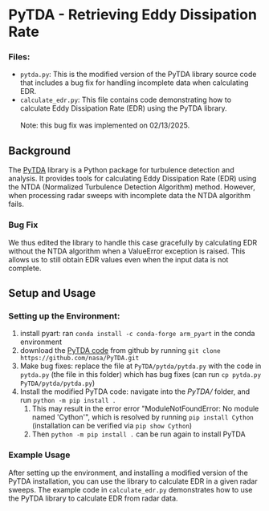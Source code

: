 # PyTDA - Retrieving Eddy Dissipation Rate
### Files:
- `pytda.py`: This is the modified version of the PyTDA library source code that includes a bug fix for handling incomplete data when calculating EDR.
- `calculate_edr.py`: This file contains code demonstrating how to calculate Eddy Dissipation Rate (EDR) using the PyTDA library.
<br><br>
Note: this bug fix was implemented on 02/13/2025.

## Background
The [PyTDA](https://github.com/nasa/PyTDA/) library is a Python package for turbulence detection and analysis. It provides tools for calculating Eddy Dissipation Rate (EDR) using the NTDA (Normalized Turbulence Detection Algorithm) method. However, when processing radar sweeps with incomplete data the NTDA algorithm fails. 
### Bug Fix
We thus edited the library to handle this case gracefully by calculating EDR without the NTDA algorithm when a ValueError exception is raised. This allows us to still obtain EDR values even when the input data is not complete. 

## Setup and Usage
### Setting up the Environment:
1. install pyart: ran `conda install -c conda-forge arm_pyart` in the conda environment
2. download the [PyTDA code](https://github.com/nasa/PyTDA) from github by running `git clone https://github.com/nasa/PyTDA.git`
3. Make bug fixes: replace the file at `PyTDA/pytda/pytda.py` with the code in `pytda.py` (the file in this folder) which has bug fixes (can run `cp pytda.py PyTDA/pytda/pytda.py`)
4. Install the modified PyTDA code: navigate into the _PyTDA/_ folder, and run `python -m pip install .`
    1. This may result in the error error "ModuleNotFoundError: No module named 'Cython'", which is resolved by running `pip install Cython` (installation can be verified via `pip show Cython`)
    2. Then `python -m pip install .` can be run again to install PyTDA

### Example Usage
After setting up the environment, and installing a modified version of the PyTDA installation, you can use the library to calculate EDR in a given radar sweeps.
The example code in `calculate_edr.py` demonstrates how to use the PyTDA library to calculate EDR from radar data.